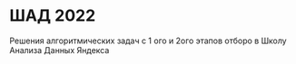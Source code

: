 # ШАД 2022
Решения алгоритмических задач с 1 ого и 2ого этапов отборо в Школу Анализа Данных Яндекса
